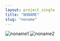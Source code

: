 ```yaml
---
layout: project_single
title: "NONAME"
slug: "noname"
---
```


![noname1](./projects/noname1.jpg "noname1")
![noname2](./projects/noname2.jpg "noname2")
